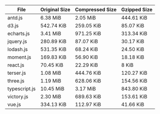 | File | Original Size | Compressed Size | Gzipped Size |
| --- | --- | --- | --- |
| antd.js | 6.38 MiB | 2.05 MiB | 444.61 KiB |
| d3.js | 542.74 KiB | 259.05 KiB | 85.07 KiB |
| echarts.js | 3.41 MiB | 971.25 KiB | 313.34 KiB |
| jquery.js | 280.89 KiB | 87.07 KiB | 30.17 KiB |
| lodash.js | 531.35 KiB | 68.24 KiB | 24.50 KiB |
| moment.js | 169.83 KiB | 56.90 KiB | 18.18 KiB |
| react.js | 70.45 KiB | 22.29 KiB | 8 KiB |
| terser.js | 1.08 MiB | 444.76 KiB | 120.27 KiB |
| three.js | 1.19 MiB | 628.06 KiB | 154.56 KiB |
| typescript.js | 10.45 MiB | 3.17 MiB | 843.80 KiB |
| victory.js | 2.30 MiB | 689.63 KiB | 153.61 KiB |
| vue.js | 334.13 KiB | 112.97 KiB | 41.66 KiB |
